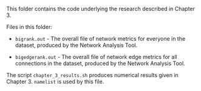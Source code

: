 This folder contains the code underlying the research described in Chapter 3.

Files in this folder:

- `bigrank.out` - The overall file of network metrics for everyone in the dataset, produced by the Network Analysis Tool.

- `bigedgerank.out` - The overall file of network edge metrics for all connections in the dataset, produced by the Network Analysis Tool.

The script `chapter_3_results.sh` produces numerical results given in Chapter 3. `namelist` is used by this file.


